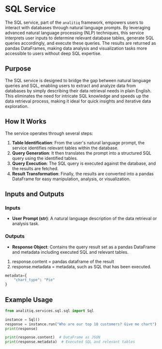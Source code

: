 # SQL Service

The SQL service, part of the `analitiq` framework, empowers users to interact with databases through natural language prompts. By leveraging advanced natural language processing (NLP) techniques, this service interprets user inputs to determine relevant database tables, generate SQL queries accordingly, and execute these queries. The results are returned as pandas DataFrames, making data analysis and visualization tasks more accessible to users without deep SQL expertise.

## Purpose

The SQL service is designed to bridge the gap between natural language queries and SQL, enabling users to extract and analyze data from databases by simply describing their data retrieval needs in plain English. This eliminates the need for intricate SQL knowledge and speeds up the data retrieval process, making it ideal for quick insights and iterative data exploration.

## How It Works

The service operates through several steps:
1. **Table Identification**: From the user's natural language prompt, the service identifies relevant tables within the database.
2. **Query Generation**: It then translates the prompt into a structured SQL query using the identified tables.
3. **Query Execution**: The SQL query is executed against the database, and the results are fetched.
4. **Result Transformation**: Finally, the results are converted into a pandas DataFrame for easy manipulation, analysis, or visualization.

## Inputs and Outputs

### Inputs
- **User Prompt (str)**: A natural language description of the data retrieval or analysis task.

### Outputs
- **Response Object**: Contains the query result set as a pandas DataFrame and metadata including executed SQL and relevant tables.
1. response.content = pandas dataframe of the result
2. response.metadata = metadata, such as SQL that has been executed.
```python
metadata={
    "chart_type": "Pie"
}
```

## Example Usage

```python
from analitiq.services.sql.sql import Sql

instance = Sql()
response = instance.run("Who are our top 10 customers? Give me chart")
print(response)

print(response.content)  # DataFrame as JSON
print(response.metadata)  # Executed SQL and relevant tables
```


